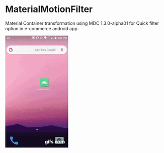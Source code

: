  # MaterialMotionFilter
Material Container transformation using MDC 1.3.0-alpha01 for Quick filter option in e-commerce android app.

![Homo Species](https://github.com/akshaykondekar/MaterialMotionFilter/blob/master/gif.gif)
